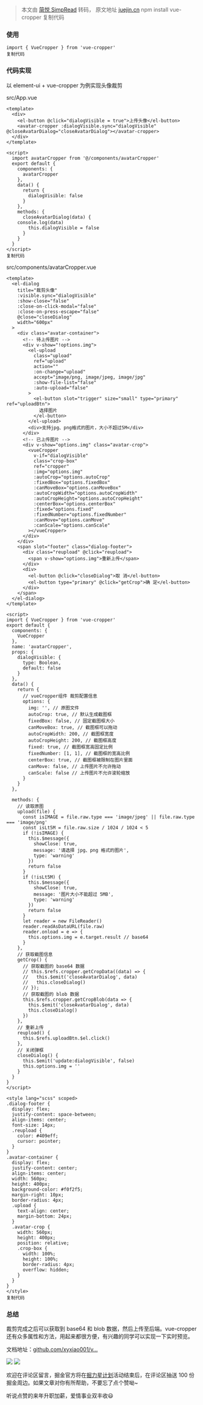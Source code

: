 > 本文由 [简悦 SimpRead](http://ksria.com/simpread/) 转码， 原文地址 [juejin.cn](https://juejin.cn/post/7020205053147349000) npm install vue-cropper 复制代码

### 使用

```
import { VueCropper } from 'vue-cropper'
复制代码
```

### 代码实现

以 element-ui + vue-cropper 为例实现头像裁剪

src/App.vue

```
<template>
  <div>
    <el-button @click="dialogVisible = true">上传头像</el-button>
    <avatar-cropper :dialogVisible.sync="dialogVisible" @closeAvatarDialog="closeAvatarDialog"></avatar-cropper>
  </div>
</template>

<script>
  import avatarCropper from '@/components/avatarCropper'
  export default {
    components: {
      avatarCropper
    },
    data() {
      return {
        dialogVisible: false
      }
    },
    methods: {
      closeAvatarDialog(data) {
	console.log(data)
        this.dialogVisible = false
      }
    }
  }
</script>
复制代码
```

src/components/avatarCropper.vue

```
<template>
  <el-dialog
    title="裁剪头像"
    :visible.sync="dialogVisible"
    :show-close="false"
    :close-on-click-modal="false"
    :close-on-press-escape="false"
    @close="closeDialog"
    width="600px"
  >
    <div class="avatar-container">
      <!-- 待上传图片 -->
      <div v-show="!options.img">
        <el-upload
          class="upload"
          ref="upload"
          action=""
          :on-change="upload"
          accept="image/png, image/jpeg, image/jpg"
          :show-file-list="false"
          :auto-upload="false"
        >
          <el-button slot="trigger" size="small" type="primary" ref="uploadBtn">
            选择图片
          </el-button>
        </el-upload>
        <div>支持jpg、png格式的图片，大小不超过5M</div>
      </div>
      <!-- 已上传图片 -->
      <div v-show="options.img" class="avatar-crop">
        <vueCropper
          v-if="dialogVisible"
          class="crop-box"
          ref="cropper"
          :img="options.img"
          :autoCrop="options.autoCrop"
          :fixedBox="options.fixedBox"
          :canMoveBox="options.canMoveBox"
          :autoCropWidth="options.autoCropWidth"
          :autoCropHeight="options.autoCropHeight"
          :centerBox="options.centerBox"
          :fixed="options.fixed"
          :fixedNumber="options.fixedNumber"
          :canMove="options.canMove"
          :canScale="options.canScale"
        ></vueCropper>
      </div>
    </div>
    <span slot="footer" class="dialog-footer">
      <div class="reupload" @click="reupload">
        <span v-show="options.img">重新上传</span>
      </div>
      <div>
        <el-button @click="closeDialog">取 消</el-button>
        <el-button type="primary" @click="getCrop">确 定</el-button>
      </div>
    </span>
  </el-dialog>
</template>

<script>
import { VueCropper } from 'vue-cropper'
export default {
  components: {
    VueCropper
  },
  name: 'avatarCropper',
  props: {
    dialogVisible: {
      type: Boolean,
      default: false
    }
  },
  data() {
    return {
      // vueCropper组件 裁剪配置信息
      options: {
        img: '', // 原图文件
        autoCrop: true, // 默认生成截图框
        fixedBox: false, // 固定截图框大小
        canMoveBox: true, // 截图框可以拖动
        autoCropWidth: 200, // 截图框宽度
        autoCropHeight: 200, // 截图框高度
        fixed: true, // 截图框宽高固定比例
        fixedNumber: [1, 1], // 截图框的宽高比例
        centerBox: true, // 截图框被限制在图片里面
        canMove: false, // 上传图片不允许拖动
        canScale: false // 上传图片不允许滚轮缩放
      }
    }
  },

  methods: {
    // 读取原图
    upload(file) {
      const isIMAGE = file.raw.type === 'image/jpeg' || file.raw.type === 'image/png'
      const isLt5M = file.raw.size / 1024 / 1024 < 5
      if (!isIMAGE) {
        this.$message({
          showClose: true,
          message: '请选择 jpg、png 格式的图片',
          type: 'warning'
        })
        return false
      }
      if (!isLt5M) {
        this.$message({
          showClose: true,
          message: '图片大小不能超过 5MB',
          type: 'warning'
        })
        return false
      }
      let reader = new FileReader()
      reader.readAsDataURL(file.raw)
      reader.onload = e => {
        this.options.img = e.target.result // base64
      }
    },
    // 获取截图信息
    getCrop() {
      // 获取截图的 base64 数据
      // this.$refs.cropper.getCropData((data) => {
      //   this.$emit('closeAvatarDialog', data)
      //   this.closeDialog()
      // });
      // 获取截图的 blob 数据
      this.$refs.cropper.getCropBlob(data => {
        this.$emit('closeAvatarDialog', data)
        this.closeDialog()
      })
    },
    // 重新上传
    reupload() {
      this.$refs.uploadBtn.$el.click()
    },
    // 关闭弹框
    closeDialog() {
      this.$emit('update:dialogVisible', false)
      this.options.img = ''
    }
  }
}
</script>

<style lang="scss" scoped>
.dialog-footer {
  display: flex;
  justify-content: space-between;
  align-items: center;
  font-size: 14px;
  .reupload {
    color: #409eff;
    cursor: pointer;
  }
}
.avatar-container {
  display: flex;
  justify-content: center;
  align-items: center;
  width: 560px;
  height: 400px;
  background-color: #f0f2f5;
  margin-right: 10px;
  border-radius: 4px;
  .upload {
    text-align: center;
    margin-bottom: 24px;
  }
  .avatar-crop {
    width: 560px;
    height: 400px;
    position: relative;
    .crop-box {
      width: 100%;
      height: 100%;
      border-radius: 4px;
      overflow: hidden;
    }
  }
}
</style>
复制代码
```

### 总结

裁剪完成之后可以获取到 base64 和 blob 数据，然后上传至后端。vue-cropper 还有众多属性和方法，用起来都很方便，有兴趣的同学可以实现一下实时预览。

文档地址：[github.com/xyxiao001/v…](https://link.juejin.cn?target=https%3A%2F%2Fgithub.com%2Fxyxiao001%2Fvue-cropper "https://github.com/xyxiao001/vue-cropper")

![](https://p6-juejin.byteimg.com/tos-cn-i-k3u1fbpfcp/d875019d2b114f47af46a95c96bd61a7~tplv-k3u1fbpfcp-watermark.awebp?) ![](https://p9-juejin.byteimg.com/tos-cn-i-k3u1fbpfcp/d2ad45fb75f04077b74bb86759c1b0a3~tplv-k3u1fbpfcp-watermark.awebp?)

欢迎在评论区留言，掘金官方将在[掘力星计划](https://juejin.cn/post/7012210233804079141 "https://juejin.cn/post/7012210233804079141")活动结束后，在评论区抽送 100 份掘金周边。如果文章对你有所帮助，不要忘了点个赞呦~

听说点赞的来年升职加薪，爱情事业双丰收😃